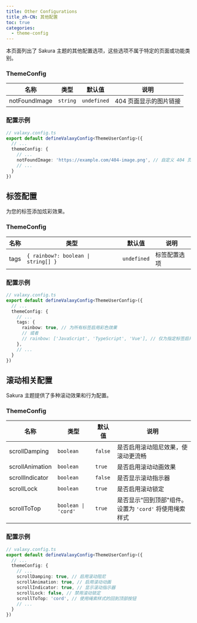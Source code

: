```yaml
---
title: Other Configurations
title_zh-CN: 其他配置
toc: true
categories:
  - theme-config
---
```


本页面列出了 Sakura 主题的其他配置选项，这些选项不属于特定的页面或功能类别。

### ThemeConfig

| 名称          | 类型     | 默认值      | 说明                   |
| ------------- | -------- | ----------- | ---------------------- |
| notFoundImage | `string` | `undefined` | 404 页面显示的图片链接 |

### 配置示例

```ts
// valaxy.config.ts
export default defineValaxyConfig<ThemeUserConfig>({
  // ...
  themeConfig: {
    // ...
    notFoundImage: 'https://example.com/404-image.png', // 自定义 404 页面图片
    // ...
  }
})
```

## 标签配置

为您的标签添加炫彩效果。

### ThemeConfig

| 名称 | 类型                                | 默认值      | 说明         |
| ---- | ----------------------------------- | ----------- | ------------ |
| tags | `{ rainbow?: boolean \| string[] }` | `undefined` | 标签配置选项 |

### 配置示例

```ts
// valaxy.config.ts
export default defineValaxyConfig<ThemeUserConfig>({
  // ...
  themeConfig: {
    // ...
    tags: {
      rainbow: true, // 为所有标签启用彩色效果
      // 或者
      // rainbow: ['JavaScript', 'TypeScript', 'Vue'], // 仅为指定标签启用彩色效果
    },
    // ...
  }
})
```

## 滚动相关配置

Sakura 主题提供了多种滚动效果和行为配置。

### ThemeConfig

| 名称            | 类型                | 默认值  | 说明                                                   |
| --------------- | ------------------- | ------- | ------------------------------------------------------ |
| scrollDamping   | `boolean`           | `false` | 是否启用滚动阻尼效果，使滚动更流畅                     |
| scrollAnimation | `boolean`           | `true`  | 是否启用滚动动画效果                                   |
| scrollIndicator | `boolean`           | `false` | 是否显示滚动指示器                                     |
| scrollLock      | `boolean`           | `true`  | 是否启用滚动锁定                                       |
| scrollToTop     | `boolean \| 'cord'` | `true`  | 是否显示"回到顶部"组件。设置为 `'cord'` 将使用绳索样式 |

### 配置示例

```ts
// valaxy.config.ts
export default defineValaxyConfig<ThemeUserConfig>({
  // ...
  themeConfig: {
    // ...
    scrollDamping: true, // 启用滚动阻尼
    scrollAnimation: true, // 启用滚动动画
    scrollIndicator: true, // 显示滚动指示器
    scrollLock: false, // 禁用滚动锁定
    scrollToTop: 'cord', // 使用绳索样式的回到顶部按钮
    // ...
  }
})
```

